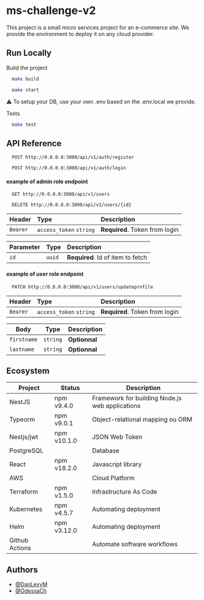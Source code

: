 # ms-challenge-v2

This project is a small micro services project for an e-commerce site.
We provide the environment to deploy it on any cloud provider.

## Run Locally

Build the project

```bash
  make build
```

```bash
  make start
```

⚠️ To setup your DB, use your own .env based on the .env.local we provide.

Tests

```bash
  make test
```

## API Reference

```http
  POST http://0.0.0.0:3000/api/v1/auth/register
```

```http
  POST http://0.0.0.0:3000/api/v1/auth/login
```

#### example of admin role endpoint

```http
  GET http://0.0.0.0:3000/api/v1/users
```

```http
  DELETE http://0.0.0.0:3000/api/v1/users/{id}
```

| Header   | Type                    | Description                    |
| :------- | :---------------------- | :----------------------------- |
| `Bearer` | `access_token` `string` | **Required**. Token from login |

| Parameter | Type   | Description                       |
| :-------- | :----- | :-------------------------------- |
| `id`      | `uuid` | **Required**. Id of item to fetch |

#### example of user role endpoint

```http
  PATCH http://0.0.0.0:3000/api/v1/users/updateprofile
```

| Header   | Type                    | Description                    |
| :------- | :---------------------- | :----------------------------- |
| `Bearer` | `access_token` `string` | **Required**. Token from login |

| Body        | Type     | Description   |
| ----------- | -------- | ------------- |
| `firstname` | `string` | **Optionnal** |
| `lastname`  | `string` | **Optionnal** |

## Ecosystem

| Project        | Status      | Description                                     |
| -------------- | ----------- | ----------------------------------------------- |
| NestJS         | npm v9.4.0  | Framework for building Node.js web applications |
| Typeorm        | npm v9.0.1  | Object-relational mapping ou ORM                |
| Nestjs/jwt     | npm v10.1.0 | JSON Web Token                                  |
| PostgreSQL     |             | Database                                        |
| React          | npm v18.2.0 | Javascript library                              |
| AWS            |             | Cloud Platform                                  |
| Terraform      | npm v1.5.0  | Infrastructure As Code                          |
| Kubernetes     | npm v4.5.7  | Automating deployment                           |
| Helm           | npm v3.12.0 | Automating deployment                           |
| Github Actions |             | Automate software workflows                     |

## Authors

- [@DanLevyM](https://www.github.com/DanLevyM)
- [@OdessaCh](https://github.com/OdessaCh)
